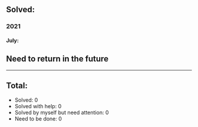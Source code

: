 ## Solved:

### 2021

#### July:


## Need to return in the future

---

## Total:

- Solved: 0
- Solved with help: 0
- Solved by myself but need attention: 0
- Need to be done: 0
